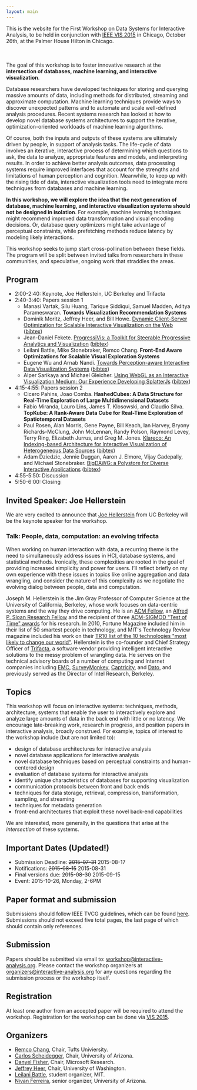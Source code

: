 ```yaml
---
layout: main
---
```


This is the website for the First Workshop on Data Systems for
Interactive Analysis, to be held in conjunction with
[IEEE VIS 2015](http://ieeevis.org/year/2015/info/vis-welcome/welcome)
in Chicago, October 26th, at the Palmer House Hilton in Chicago.

<div style="padding-top:20px"></div>

The goal of this workshop is to foster innovative research at the
**intersection of databases, machine learning, and interactive
visualization**.

Database researchers have developed techniques for storing and
querying massive amounts of data, including methods for distributed,
streaming and approximate computation. Machine learning techniques
provide ways to discover unexpected patterns and to automate and scale
well-defined analysis procedures. Recent systems research has looked
at how to develop novel database systems architectures to support the
iterative, optimization-oriented workloads of machine learning
algorithms.

Of course, both the inputs and outputs of these systems are ultimately
driven by people, in support of analysis tasks. The life-cycle of data
involves an iterative, interactive process of determining which
questions to ask, the data to analyze, appropriate features and
models, and interpreting results. In order to achieve better analysis
outcomes, data processing systems require improved interfaces that
account for the strengths and limitations of human perception and
cognition. Meanwhile, to keep up with the rising tide of data,
interactive visualization tools need to integrate more techniques from
databases and machine learning.

**In this workshop, we will explore the idea that the next generation of
database, machine learning, and interactive visualization systems
should not be designed in isolation**. For example, machine learning
techniques might recommend improved data transformation and visual
encoding decisions. Or, database query optimizers might take advantage
of perceptual constraints, while prefetching methods reduce latency by
modeling likely interactions.

This workshop seeks to jump start cross-pollination between these
fields. The program will be split between invited talks from
researchers in these communities, and speculative, ongoing work that
straddles the areas. 

## Program

* 2:00-2:40: Keynote, Joe Hellerstein, UC Berkeley and Trifacta
* 2:40-3:40: Papers session 1
  * Manasi Vartak, Silu Huang, Tarique Siddiqui, Samuel Madden, Aditya
    Parameswaran. **Towards Visualization Recommendation Systems**
  * Dominik Moritz, Jeffrey Heer, and Bill Howe. [Dynamic Client-Server
    Optimization for Scalable Interactive Visualization on the Web](papers/2015/moritz.pdf) ([bibtex](bib/moritz2015dynamic.bib))
  * Jean-Daniel Fekete. [ProgressiVis: a Toolkit for Steerable
    Progressive Analytics and Visualization](papers/2015/fekete.pdf) ([bibtex](bib/fekete2015progressivis.bib))
  * Leilani Battle, Mike Stonebraker, Remco Chang. **Front-End Aware
    Optimizations for Scalable Visual Exploration Systems**
  * Eugene Wu and Arnab Nandi. [Towards Perception-aware Interactive Data
    Visualization Systems](papers/2015/wu.pdf) ([bibtex](bib/wu2015towards.bib))
  * Alper Sarikaya and Michael Gleicher. [Using WebGL as an Interactive Visualization Medium: Our Experience Developing SplatterJs](papers/2015/sarikaya.pdf) ([bibtex](bib/sarikaya2015webgl.bib))
* 4:15-4:55: Papers session 2
  * Cicero Pahins, Joao Comba. **HashedCubes: A Data Structure for
    Real-Time Exploration of Large Multidimensional Datasets**
  * Fabio Miranda, Lauro Lins, James T. Klosowski, and Claudio
    Silva. **TopKube: A Rank-Aware Data Cube for Real-Time Exploration of
    Spatiotemporal Datasets**
  * Paul Rosen, Alan Morris, Gene Payne, Bill Keach, Ian Harvey, Bryony
    Richards-McClung, John McLennan, Randy Polson, Raymond Levey, Terry
    Ring, Elizabeth Jurrus, and Greg M. Jones. [Klareco: An
    Indexing-based Architecture for Interactive Visualization of
    Heterogeneous Data Sources](papers/2015/rosen.pdf) ([bibtex](bib/rosen2015klareco.bib))
  * Adam Dziedzic, Jennie Duggan, Aaron J. Elmore, Vijay Gadepally, and
    Michael Stonebraker. [BigDAWG: a Polystore for Diverse Interactive
    Applications](papers/2015/dziedzic.pdf) ([bibtex](bib/dziedzic2015bigdawg.bib))
* 4:55-5:50: Discussion
* 5:50-6:00: Closing

## Invited Speaker: Joe Hellerstein

We are very excited to announce that
[Joe Hellerstein](http://db.cs.berkeley.edu/jmh/) from UC Berkeley
will be the keynote speaker for the workshop. 

### Talk: People, data, computation: an evolving trifecta

When working on human interaction with data, a recurring theme is the
need to simultaneously address issues in HCI, database systems, and
statistical methods. Ironically, these complexities are rooted in the
goal of providing increased simplicity and power for users. I’ll
reflect briefly on my own experience with these issues in topics like
online aggregation and data wrangling, and consider the nature of this
complexity as we negotiate the evolving dialog between people, data
and computation.

Joseph M. Hellerstein is the Jim Gray Professor of Computer Science at the University of California, Berkeley, whose work focuses on data-centric systems and the way they drive computing. He is an
[ACM Fellow](http://awards.acm.org/award_winners/hellerstein_4354833.cfm),
an
[Alfred P. Sloan Research Fellow](http://www.sloan.org/sloan-research-fellowships/)
and the recipient of three
[ACM-SIGMOD "Test of Time" awards](http://www.sigmod.org/sigmod-awards/sigmod-awards#time)
for his research. In 2010, Fortune Magazine included him in their list
of 50 smartest people in technology, and MIT's Technology Review
magazine included his work on their
[TR10 list of the 10 technologies "most likely to change our world"](http://www2.technologyreview.com/article/418545/tr10-cloud-programming/). Hellerstein
is the co-founder and Chief Strategy Officer of
[Trifacta](http://www.trifacta.com), a software vendor providing
intelligent interactive solutions to the messy problem of wrangling
data. He serves on the technical advisory boards of a number of
computing and Internet companies including [EMC](http://www.emc.com),
[SurveyMonkey](http://www.surveymonkey.com),
[Captricity](http://www.captricity.com), and
[Dato](http://www.dato.com), and previously served as the Director of
Intel Research, Berkeley.

<!-- ## Accepted papers

* Leilani Battle, Mike Stonebraker, Remco Chang. **Front-End Aware
  Optimizations for Scalable Visual Exploration Systems**
* Adam Dziedzic, Jennie Duggan, Aaron J. Elmore, Vijay Gadepally, and
  Michael Stonebraker. **BigDAWG: a Polystore for Diverse Interactive
  Applications**
* Jean-Daniel Fekete. [ProgressiVis: a Toolkit for Steerable
  Progressive Analytics and Visualization](papers/2015/fekete.pdf)
* Fabio Miranda, Lauro Lins, James T. Klosowski, and Claudio
  Silva. **TopKube: A Rank-Aware Data Cube for Real-Time Exploration of
  Spatiotemporal Datasets**
* Dominik Moritz, Jeffrey Heer, and Bill Howe. **Dynamic Client-Server
  Optimization for Scalable Interactive Visualization on the Web**
* Cicero Pahins, Joao Comba. **HashedCubes: A Data Structure for
  Real-Time Exploration of Large Multidimensional Datasets**
* Paul Rosen, Alan Morris, Gene Payne, Bill Keach, Ian Harvey, Bryony
  Richards-McClung, John McLennan, Randy Polson, Raymond Levey, Terry
  Ring, Elizabeth Jurrus, and Greg M. Jones. [Klareco: An
  Indexing-based Architecture for Interactive Visualization of
  Heterogeneous Data Sources](papers/2015/rosen.pdf)
* Alper Sarikaya and Michael Gleicher. [Using WebGL as an Interactive Visualization Medium: Our Experience Developing SplatterJs](papers/2015/sarikaya.pdf)
* Manasi Vartak, Silu Huang, Tarique Siddiqui, Samuel Madden, Aditya
  Parameswaran. **Towards Visualization Recommendation Systems**
* Eugene Wu and Arnab Nandi. **Towards Perception-aware Interactive Data
  Visualization Systems**

(More links to PDFs will be added as we receive final submissions from
authors.)-->

## Topics

This workshop will focus on interactive systems: techniques,
methods, architecture, systems that enable the user to interactively
explore and analyze large amounts of data in the back end with
little or no latency. We encourage late-breaking work,
research in progress, and position papers in interactive analysis,
broadly construed. For example, topics of interest to the workshop include (but are not limited to):

* design of database architectures for interactive analysis
* novel database applications for interactive analysis
* novel database techniques based on perceptual constraints and
  human-centered design
* evaluation of database systems for interactive analysis
* identify unique characteristics of databases for supporting visualization
* communication protocols between front and back ends
* techniques for data storage, retrieval, compression, transformation,
  sampling, and streaming
* techniques for metadata generation
* front-end architectures that exploit these novel back-end capabilities

We are interested, more generally, in the questions that arise at the
*intersection* of these systems. 

## Important Dates (Updated!)

* Submission Deadline: ~~2015-07-31~~ 2015-08-17
* Notifications: ~~2015-08-15~~ 2015-08-31
* Final versions due: ~~2015-08-30~~ 2015-09-15
* Event: 2015-10-26, Monday, 2-6PM

## Paper format and submission

Submissions should follow IEEE TVCG guidelines, which can be found
[here](http://junctionpublishing.org/vgtc/Tasks/camera_tvcg.html). 
Submissions should not exceed five total pages, the last page of which
should contain only references.

## Submission

Papers should be submitted via email to:
[workshop@interactive-analysis.org](mailto:workshop@interactive-analysis.org). Please contact the workshop
organizers at [organizers@interactive-analysis.org](mailto:organizers@interactive-analysis.org) for any
questions regarding the submission process or the workshop itself.

## Registration 

At least one author from an accepted paper will be required to attend the workshop. Registration for the workshop can be done via [VIS 2015](http://ieeevis.org/year/2015/info/vis-welcome/welcome).

## Organizers

* [Remco Chang](http://www.cs.tufts.edu/~remco/), Chair, Tufts Univiersity.
* [Carlos Scheidegger](http://cscheid.net), Chair, University of Arizona.
* [Danyel Fisher](http://research.microsoft.com/en-us/people/danyelf/), Chair, Microsoft Research.
* [Jeffrey Heer](http://jheer.org), Chair, University of Washington.
* [Leilani Battle](http://people.csail.mit.edu/leilani/), student organizer, MIT.
* [Nivan Ferreira](http://www.cs.arizona.edu/~nivanferreira/), senior organizer, University of Arizona.


